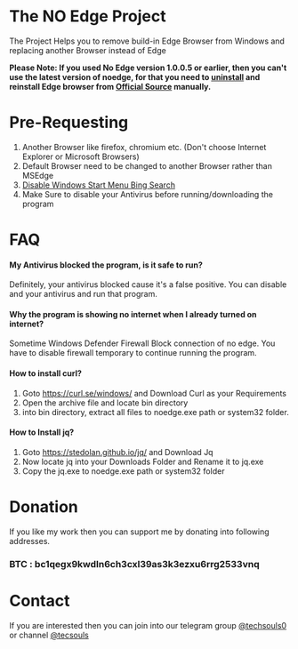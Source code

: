 # The NO Edge Project
The Project Helps you to remove build-in Edge Browser from Windows and replacing another Browser instead of Edge

**Please Note: If you used No Edge version 1.0.0.5 or earlier, then you can't use the latest version of noedge, for that you need to [uninstall](https://www.tomsguide.com/how-to/how-to-uninstall-microsoft-edge) and reinstall Edge browser from [Official Source](https://www.microsoft.com/en-us/edge) manually.**


# Pre-Requesting
1. Another Browser like firefox, chromium etc. (Don't choose Internet Explorer or Microsoft Browsers)
2. Default Browser need to be changed to another Browser rather than MSEdge
3. [Disable Windows Start Menu Bing Search](https://www.howtogeek.com/224159/how-to-disable-bing-in-the-windows-10-start-menu/)
4. Make Sure to disable your Antivirus before running/downloading the program

# FAQ
#### My Antivirus blocked the program, is it safe to run?
Definitely, your antivirus blocked cause it's a false positive. You can disable and your antivirus and run that program.
#### Why the program is showing no internet when I already turned on internet?
Sometime Windows Defender Firewall Block connection of no edge. You have to disable firewall temporary to continue running the program.
#### How to install curl?
1. Goto https://curl.se/windows/ and Download Curl as your Requirements
2. Open the archive file and locate bin directory
3. into bin directory, extract all files to noedge.exe path or system32 folder.

#### How to Install jq?
1. Goto https://stedolan.github.io/jq/ and Download Jq
2. Now locate jq into your Downloads Folder and Rename it to jq.exe
3. Copy the jq.exe to noedge.exe path or system32 folder


# Donation
If you like my work then you can support me by donating into following addresses.
### BTC : bc1qegx9kwdln6ch3cxl39as3k3ezxu6rrg2533vnq

# Contact
If you are interested then you can join into our telegram group [@techsouls0](https://t.me/techsouls0) or channel [@tecsouls](https://t.me/tecsouls)
